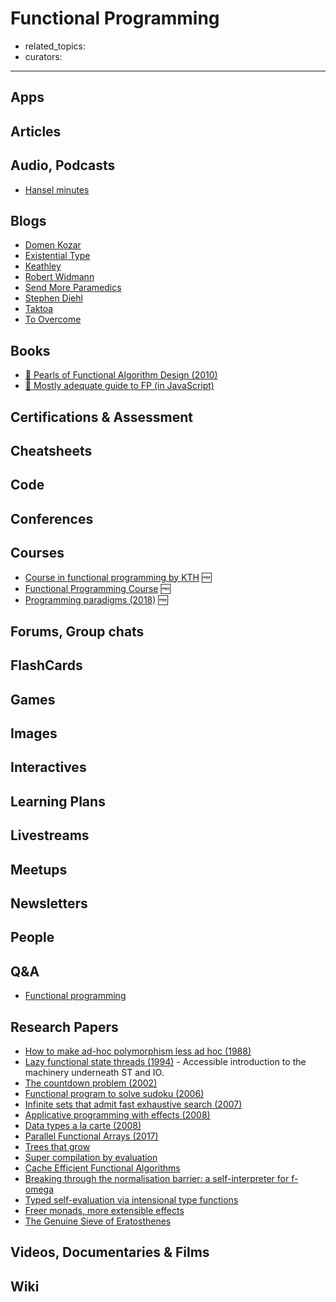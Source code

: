 # Functional Programming

- related_topics:
- curators:

------

## Apps

## Articles

## Audio, Podcasts

- [Hansel minutes](https://hanselminutes.com/)


## Blogs

- [Domen Kozar](https://www.domenkozar.com)
- [Existential Type](https://existentialtype.wordpress.com/)
- [Keathley](http://keathley.io/)
- [Robert Widmann](http://xn--wxak1a.com/blog/)
- [Send More Paramedics](http://blog.fogus.me/)
- [Stephen Diehl](http://www.stephendiehl.com/posts/protolude.html)
- [Taktoa](http://taktoa.me/blog/)
- [To Overcome](http://www.parsonsmatt.org/)


## Books

- [📕 Pearls of Functional Algorithm Design (2010)](https://www.goodreads.com/book/show/8693802-pearls-of-functional-algorithm-design)
- [📖 Mostly adequate guide to FP (in JavaScript)](https://drboolean.gitbooks.io/mostly-adequate-guide-old/content/)


## Certifications & Assessment

## Cheatsheets

## Code

## Conferences

## Courses

- [Course in functional programming by KTH](https://github.com/ID1019/functional-programming#readme) 🆓
- [Functional Programming Course](https://github.com/data61/fp-course#readme) 🆓
- [Programming paradigms (2018)](http://www.cs.nott.ac.uk/~pszgmh/pgp.html) 🆓

## Forums, Group chats

## FlashCards

## Games

## Images

## Interactives

## Learning Plans

## Livestreams

## Meetups

## Newsletters

## People

## Q&A

- [Functional programming](https://www.quora.com/topic/Functional-Programming)

## Research Papers

- [How to make ad-hoc polymorphism less ad hoc (1988)](https://pdfs.semanticscholar.org/cc7f/2242dba6f09023128897762d07517f13ba4a.pdf)
- [Lazy functional state threads (1994)](https://www.microsoft.com/en-us/research/wp-content/uploads/1994/06/lazy-functional-state-threads.pdf) - Accessible introduction to the machinery underneath ST and IO.
- [The countdown problem (2002)](http://www.cs.nott.ac.uk/%7Epszgmh/countdown.pdf)
- [Functional program to solve sudoku (2006)](http://www.cs.tufts.edu/%7Enr/cs257/archive/richard-bird/sudoku.pdf)
- [Infinite sets that admit fast exhaustive search (2007)](http://www.cs.bham.ac.uk/%7Emhe/papers/exhaustive.pdf)
- [Applicative programming with effects (2008)](http://www.staff.city.ac.uk/%7Eross/papers/Applicative.html)
- [Data types a la carte (2008)](http://www.cs.ru.nl/%7EW.Swierstra/Publications/DataTypesALaCarte.pdf)
- [Parallel Functional Arrays (2017)](http://www.cs.cmu.edu/%7Erwh/papers/farray/popl17.pdf)
- [Trees that grow](https://www.microsoft.com/en-us/research/wp-content/uploads/2016/11/trees-that-grow.pdf)
- [Super compilation by evaluation](https://www.microsoft.com/en-us/research/wp-content/uploads/2016/07/supercomp-by-eval.pdf)
- [Cache Efficient Functional Algorithms](http://www.cs.cmu.edu/%7Erwh/papers/iolambda-cacm/cacm.pdf)
- [Breaking through the normalisation barrier: a self-interpreter for f-omega](http://compilers.cs.ucla.edu/popl16/)
- [Typed self-evaluation via intensional type functions](http://compilers.cs.ucla.edu/popl17/)
- [Freer monads, more extensible effects](http://okmij.org/ftp/Haskell/extensible/more.pdf)
- [The Genuine Sieve of Eratosthenes](https://www.cs.hmc.edu/~oneill/papers/Sieve-JFP.pdf)

## Videos, Documentaries & Films

## Wiki
